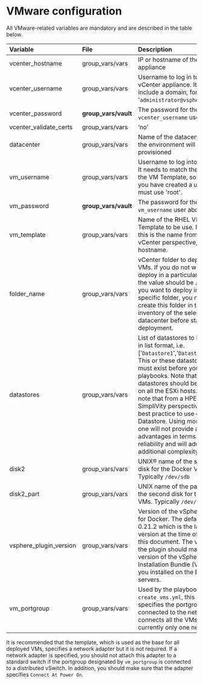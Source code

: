 # VMware configuration

All VMware-related variables are mandatory and are described in the table below.

|Variable|File|Description|
|:-------|:---|:----------|
|vcenter\_hostname|group\_vars/vars|IP or hostname of the vCenter appliance|
|vcenter\_username|group\_vars/vars|Username to log in to the vCenter appliance. It might include a domain, for example, '`administrator@vsphere.local`'.|
|vcenter\_password|**group\_vars/vault**|The password for the `vcenter_username` user above.|
|vcenter\_validate\_certs|group\_vars/vars|‘no’|
|datacenter|group\_vars/vars|Name of the datacenter where the environment will be provisioned|
|vm\_username|group\_vars/vars|Username to log into the VMs. It needs to match the one from the VM Template, so unless you have created a user, you must use 'root'.|
|vm\_password|**group\_vars/vault**|The password for the `vm_username` user above.|
|vm\_template|group\_vars/vars|Name of the RHEL VM Template to be use. Note that this is the name from a vCenter perspective, not the hostname.|
|folder\_name|group\_vars/vars|vCenter folder to deploy the VMs. If you do not wish to deploy in a particular folder, the value should be `/`. Note: If you want to deploy in a specific folder, you need to create this folder in the inventory of the selected datacenter before starting the deployment.|
|datastores|group\_vars/vars|List of datastores to be used, in list format, i.e. \['`Datastore1`','`Datastore2`'...\]. This or these datastore\(s\) must exist before you run the playbooks. Note that all the datastores should be mounted on all the ESXi hosts. Please note that from a HPE SimpliVity perspective, it is a best practice to use only one Datastore. Using more than one will not provide any advantages in terms of reliability and will add additional complexity.|
|disk2|group\_vars/vars|UNIX® name of the second disk for the Docker VMs. Typically `/dev/sdb`|
|disk2\_part|group\_vars/vars|UNIX name of the partition of the second disk for the Docker VMs. Typically `/dev/sdb1`|
|vsphere\_plugin\_version|group\_vars/vars|Version of the vSphere plugin for Docker. The default is 0.21.2 which is the latest version at the time of writing this document. The version of the plugin should match the version of the vSphere Installation Bundle \(VIB\) that you installed on the ESXi servers.|
|vm\_portgroup|group\_vars/vars|Used by the playbook `create_vms.yml`, this variable specifies the portgroup connected to the network that connects all the VMs. There is currently only one network.|

 It is recommended that the template, which is used as the base for all deployed VMs, specifies a network adapter but it is not required. If a network adapter is specified, you should not attach this adapter to a standard switch if the portgroup designated by `vm_portgroup` is connected to a distributed vSwitch. In addition, you should make sure that the adapter specifies `Connect At Power On`.
